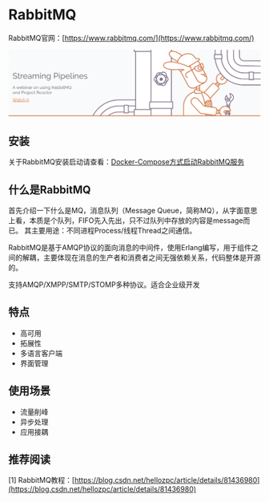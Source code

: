 # RabbitMQ

RabbitMQ官网：[https://www.rabbitmq.com/](https://www.rabbitmq.com/)

![](../../../.gitbook/assets/image%20%2868%29.png)

## 安装

关于RabbitMQ安装启动请查看：[Docker-Compose方式启动RabbitMQ服务](https://docs.docker.knowledge-precipitation.site/chang-yong-fu-wu-pei-zhi/da-jian-rabbitmq-fu-wu)

## 什么是RabbitMQ

首先介绍一下什么是MQ，消息队列（Message Queue，简称MQ），从字面意思上看，本质是个队列，FIFO先入先出，只不过队列中存放的内容是message而已。 其主要用途：不同进程Process/线程Thread之间通信。

RabbitMQ是基于AMQP协议的面向消息的中间件，使用Erlang编写，用于组件之间的解耦，主要体现在消息的生产者和消费者之间无强依赖关系，代码整体是开源的。

支持AMQP/XMPP/SMTP/STOMP多种协议。适合企业级开发

## 特点

* 高可用
* 拓展性
* 多语言客户端
* 界面管理

## 使用场景

* 流量削峰
* 异步处理
* 应用接耦

## 推荐阅读

\[1\] RabbitMQ教程：[https://blog.csdn.net/hellozpc/article/details/81436980](https://blog.csdn.net/hellozpc/article/details/81436980)

